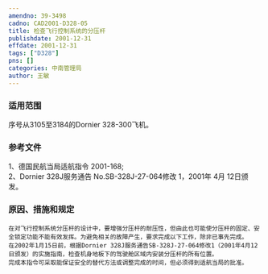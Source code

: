 ```yaml
---
amendno: 39-3498  
cadno: CAD2001-D328-05  
title: 检查飞行控制系统的分压杆  
publishdate: 2001-12-31  
effdate: 2001-12-31  
tags: ["D328"]  
pns: []  
categories: 中南管理局  
author: 王敏  
---
```

  
### 适用范围  
序号从3105至3184的Dornier 328-300飞机。  
  
<!--more-->  
### 参考文件  
1、德国民航当局适航指令 2001-168;  
2、Dornier 328J服务通告 No.SB-328J-27-064修改 1，2001年 4月 12日颁发。  
  
### 原因、措施和规定  
    在对飞行控制系统分压杆的设计中，要增强分压杆的耐压性，但由此也可能使分压杆的固定、安全锁定功能不能有效发挥。为避免相关的故障产生，要求完成以下工作，除非已事先完成。  
    在2002年1月15日前，根据Dornier 328J服务通告SB-328J-27-064修改1（2001年4月12日颁发）的实施指南，检查机身地板下的驾驶舱区域内安装分压杆的所有位置。  
    完成本指令可采取能保证安全的替代方法或调整完成的时间，但必须得到适航当局的批准。  
